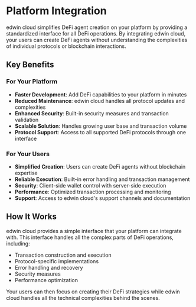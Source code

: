 # Platform Integration

edwin cloud simplifies DeFi agent creation on your platform by providing a standardized interface for all DeFi operations. By integrating edwin cloud, your users can create DeFi agents without understanding the complexities of individual protocols or blockchain interactions.

## Key Benefits

### For Your Platform
* **Faster Development**: Add DeFi capabilities to your platform in minutes
* **Reduced Maintenance**: edwin cloud handles all protocol updates and complexities
* **Enhanced Security**: Built-in security measures and transaction validation
* **Scalable Solution**: Handles growing user base and transaction volume
* **Protocol Support**: Access to all supported DeFi protocols through one interface

### For Your Users
* **Simplified Creation**: Users can create DeFi agents without blockchain expertise
* **Reliable Execution**: Built-in error handling and transaction management
* **Security**: Client-side wallet control with server-side execution
* **Performance**: Optimized transaction processing and monitoring
* **Support**: Access to edwin cloud's support channels and documentation

## How It Works

edwin cloud provides a simple interface that your platform can integrate with. This interface handles all the complex parts of DeFi operations, including:
* Transaction construction and execution
* Protocol-specific implementations
* Error handling and recovery
* Security measures
* Performance optimization

Your users can then focus on creating their DeFi strategies while edwin cloud handles all the technical complexities behind the scenes. 